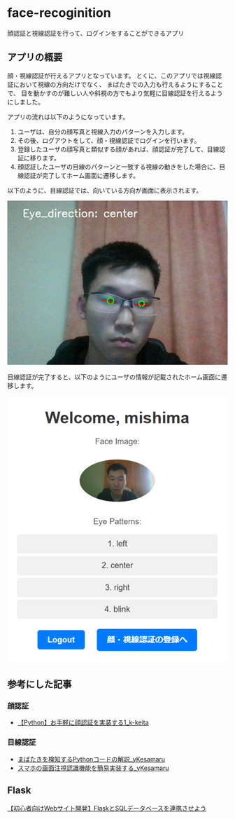 # face-recoginition
顔認証と視線認証を行って、ログインをすることができるアプリ


## アプリの概要

顔・視線認証が行えるアプリとなっています。
とくに、このアプリでは視線認証において視線の方向だけでなく、
まばたきでの入力も行えるようにすることで、
目を動かすのが難しい人や斜視の方でもより気軽に目線認証を行えるようにしました。

アプリの流れは以下のようになっています。

1. ユーザは、自分の顔写真と視線入力のパターンを入力します。
2. その後、ログアウトをして、顔・視線認証でログインを行います。
3. 登録したユーザの顔写真と類似する顔があれば、顔認証が完了して、目線認証に移ります。
4. 顔認証したユーザの目線のパターンと一致する視線の動きをした場合に、目線認証が完了してホーム画面に遷移します。

以下のように、目線認証では、向いている方向が画面に表示されます。


![alt text](image-1.png)

目線認証が完了すると、以下のようにユーザの情報が記載されたホーム画面に遷移します。


![alt text](image.png)
## 参考にした記事

### 顔認証

- [【Python】お手軽に顔認証を実装する1_k-keita](https://qiita.com/k-keita/items/e27e4eefc8c009ecdeab)


### 目線認証

- [まばたきを検知するPythonコードの解説_yKesamaru](https://zenn.dev/ykesamaru/articles/f10804a8fcc81d)
- [スマホの画面注視認識機能を簡易実装する_yKesamaru](https://zenn.dev/ykesamaru/articles/6e2098dbef148e)

## Flask

[【初心者向けWebサイト開発】FlaskとSQLデータベースを連携させよう](https://beginner-engineer-study.com/flask-database/)